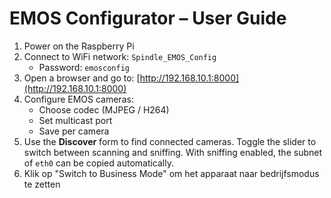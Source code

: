 # EMOS Configurator – User Guide

1. Power on the Raspberry Pi
2. Connect to WiFi network: `Spindle_EMOS_Config`
   - Password: `emosconfig`
3. Open a browser and go to: [http://192.168.10.1:8000](http://192.168.10.1:8000)
4. Configure EMOS cameras:
   - Choose codec (MJPEG / H264)
   - Set multicast port
   - Save per camera
5. Use the **Discover** form to find connected cameras. Toggle the slider to
   switch between scanning and sniffing. With sniffing enabled, the subnet of
   `eth0` can be copied automatically.
6. Klik op "Switch to Business Mode" om het apparaat naar bedrijfsmodus te zetten
